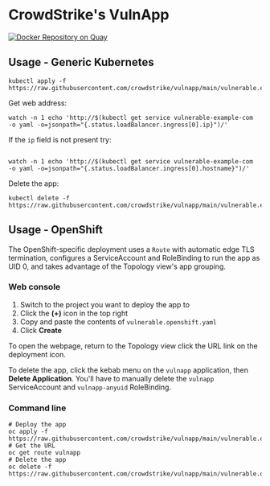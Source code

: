 # CrowdStrike's VulnApp
[![Docker Repository on Quay](https://quay.io/repository/crowdstrike/vulnapp/status "Docker Repository on Quay")](https://quay.io/repository/crowdstrike/vulnapp)

## Usage - Generic Kubernetes

```
kubectl apply -f  https://raw.githubusercontent.com/crowdstrike/vulnapp/main/vulnerable.example.yaml
```

Get web address:
```
watch -n 1 echo 'http://$(kubectl get service vulnerable-example-com  -o yaml -o=jsonpath="{.status.loadBalancer.ingress[0].ip}")/'
```

If the `ip` field is not present try:
```

watch -n 1 echo 'http://$(kubectl get service vulnerable-example-com  -o yaml -o=jsonpath="{.status.loadBalancer.ingress[0].hostname}")/'
```

Delete the app:
```
kubectl delete -f  https://raw.githubusercontent.com/crowdstrike/vulnapp/main/vulnerable.example.yaml
```

## Usage - OpenShift

The OpenShift-specific deployment uses a `Route` with automatic edge TLS termination, configures a ServiceAccount and RoleBinding to run the app as UID 0, and takes advantage of the Topology view's app grouping.

### Web console

1. Switch to the project you want to deploy the app to
1. Click the **(+)** icon in the top right
1. Copy and paste the contents of `vulnerable.openshift.yaml`
1. Click **Create**

To open the webpage, return to the Topology view click the URL link on the deployment icon.

To delete the app, click the kebab menu on the `vulnapp` application, then **Delete Application**. You'll have to manually delete the `vulnapp` ServiceAccount and `vulnapp-anyuid` RoleBinding.

### Command line

```
# Deploy the app
oc apply -f https://raw.githubusercontent.com/crowdstrike/vulnapp/main/vulnerable.openshift.yaml
# Get the URL
oc get route vulnapp
# Delete the app
oc delete -f https://raw.githubusercontent.com/crowdstrike/vulnapp/main/vulnerable.openshift.yaml
```
